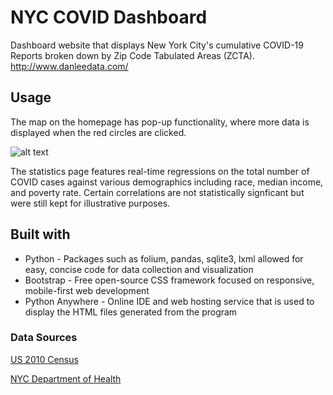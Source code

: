 # NYC COVID Dashboard
Dashboard website that displays New York City's cumulative COVID-19 Reports broken down by Zip Code Tabulated Areas (ZCTA).
http://www.danleedata.com/

## Usage
The map on the homepage has pop-up functionality, where more data is displayed when the red circles are clicked. 

![alt text](https://dan-s-lee.github.io/NYCCovid/docs/images/PopupDemo.png "Pop-up function demo")

The statistics page features real-time regressions on the total number of COVID cases against various demographics including race, median income, and poverty rate. Certain correlations are not statistically signficant but were still kept for illustrative purposes.

## Built with
* Python - Packages such as folium, pandas, sqlite3, lxml allowed for easy, concise code for data collection and visualization
* Bootstrap - Free open-source CSS framework focused on responsive, mobile-first web development
* Python Anywhere - Online IDE and web hosting service that is used to display the HTML files generated from the program

### Data Sources

[US 2010 Census](https://data.census.gov/)

[NYC Department of Health](https://www1.nyc.gov/site/doh/covid/covid-19-data.page#download)

